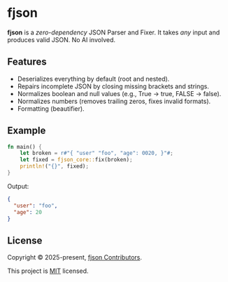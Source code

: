 # fjson

**fjson** is a _zero-dependency_ JSON Parser and Fixer. It takes _any_ input and produces valid JSON. No AI involved.

## Features

- Deserializes everything by default (root and nested).
- Repairs incomplete JSON by closing missing brackets and strings.
- Normalizes boolean and null values (e.g., True → true, FALSE → false).
- Normalizes numbers (removes trailing zeros, fixes invalid formats).
- Formatting (beautifier).

## Example

```rust
fn main() {
    let broken = r#"{ "user" "foo", "age": 0020, }"#;
    let fixed = fjson_core::fix(broken);
    println!("{}", fixed);
}
```

Output:

```json
{
  "user": "foo",
  "age": 20
}
```

## License

Copyright © 2025-present, [fjson Contributors](https://github.com/matx64/fjson/graphs/contributors).

This project is [MIT](https://github.com/matx64/fjson/blob/main/LICENSE) licensed.
